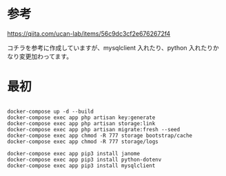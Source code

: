 # 参考

https://qiita.com/ucan-lab/items/56c9dc3cf2e6762672f4

コチラを参考に作成していますが、mysqlclient 入れたり、python 入れたりかなり変更加わってます。

# 最初

```

docker-compose up -d --build
docker-compose exec app php artisan key:generate
docker-compose exec app php artisan storage:link
docker-compose exec app php artisan migrate:fresh --seed
docker-compose exec app chmod -R 777 storage bootstrap/cache
docker-compose exec app chmod -R 777 storage/logs

docker-compose exec app pip3 install janome
docker-compose exec app pip3 install python-dotenv
docker-compose exec app pip3 install mysqlclient



```
